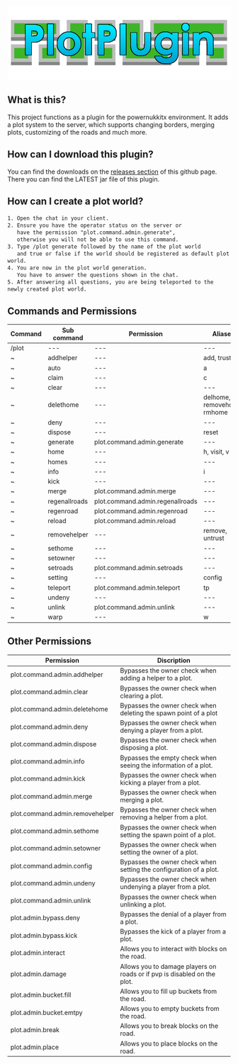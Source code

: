 ![banner](./.github/images/banner.png)

What is this?
------------------------------

This project functions as a plugin for the powernukkitx environment.
It adds a plot system to the server, which supports changing borders, merging plots, customizing of the roads and much
more.

How can I download this plugin?
------------------------------

You can find the downloads on the [releases section](https://github.com/KCodeYT/PlotPlugin/releases) of this
github
page.
There you can find the LATEST jar file of this plugin.

How can I create a plot world?
------------------------------

    1. Open the chat in your client.
    2. Ensure you have the operator status on the server or 
       have the permission "plot.command.admin.generate", 
       otherwise you will not be able to use this command.
    3. Type /plot generate followed by the name of the plot world 
       and true or false if the world should be registered as default plot world.
    4. You are now in the plot world generation. 
       You have to answer the questions shown in the chat.
    5. After answering all questions, you are being teleported to the newly created plot world.

Commands and Permissions
------------------------------

| Command   | Sub command     | Permission                         | Aliases                       |
|-----------|-----------------|------------------------------------|-------------------------------|
| /plot     | ---             | ---                                | ---                           |
| ~         | addhelper       | ---                                | add, trust                    |
| ~         | auto            | ---                                | a                             |
| ~         | claim           | ---                                | c                             |
| ~         | clear           | ---                                | ---                           |
| ~         | delethome       | ---                                | delhome, removehome, rmhome   |
| ~         | deny            | ---                                | ---                           |
| ~         | dispose         | ---                                | reset                         |
| ~         | generate        | plot.command.admin.generate        | ---                           |
| ~         | home            | ---                                | h, visit, v                   |
| ~         | homes           | ---                                | ---                           |
| ~         | info            | ---                                | i                             |
| ~         | kick            | ---                                | ---                           |
| ~         | merge           | plot.command.admin.merge           | ---                           |
| ~         | regenallroads   | plot.command.admin.regenallroads   | ---                           |
| ~         | regenroad       | plot.command.admin.regenroad       | ---                           |
| ~         | reload          | plot.command.admin.reload          | ---                           |
| ~         | removehelper    | ---                                | remove, untrust               |
| ~         | sethome         | ---                                | ---                           |
| ~         | setowner        | ---                                | ---                           |
| ~         | setroads        | plot.command.admin.setroads        | ---                           |
| ~         | setting         | ---                                | config                        |
| ~         | teleport        | plot.command.admin.teleport        | tp                            |
| ~         | undeny          | ---                                | ---                           |
| ~         | unlink          | plot.command.admin.unlink          | ---                           |
| ~         | warp            | ---                                | w                             |

Other Permissions
------------------------------

| Permission                      | Discription                                                              |
|---------------------------------|--------------------------------------------------------------------------|
| plot.command.admin.addhelper    | Bypasses the owner check when adding a helper to a plot.                 |
| plot.command.admin.clear        | Bypasses the owner check when clearing a plot.                           |
| plot.command.admin.deletehome   | Bypasses the owner check when deleting the spawn point of a plot         |
| plot.command.admin.deny         | Bypasses the owner check when denying a player from a plot.              |
| plot.command.admin.dispose      | Bypasses the owner check when disposing a plot.                          |
| plot.command.admin.info         | Bypasses the empty check when seeing the information of a plot.          |
| plot.command.admin.kick         | Bypasses the owner check when kicking a player from a plot.              |
| plot.command.admin.merge        | Bypasses the owner check when merging a plot.                            |
| plot.command.admin.removehelper | Bypasses the owner check when removing a helper from a plot.             |
| plot.command.admin.sethome      | Bypasses the owner check when setting the spawn point of a plot.         |
| plot.command.admin.setowner     | Bypasses the owner check when setting the owner of a plot.               |
| plot.command.admin.config       | Bypasses the owner check when setting the configuration of a plot.       |
| plot.command.admin.undeny       | Bypasses the owner check when undenying a player from a plot.            |
| plot.command.admin.unlink       | Bypasses the owner check when unlinking a plot.                          |
| plot.admin.bypass.deny          | Bypasses the denial of a player from a plot.                             |
| plot.admin.bypass.kick          | Bypasses the kick of a player from a plot.                               |
| plot.admin.interact             | Allows you to interact with blocks on the road.                          |
| plot.admin.damage               | Allows you to damage players on roads or if pvp is disabled on the plot. |
| plot.admin.bucket.fill          | Allows you to fill up buckets from the road.                             |
| plot.admin.bucket.emtpy         | Allows you to empty buckets from the road.                               |
| plot.admin.break                | Allows you to break blocks on the road.                                  |
| plot.admin.place                | Allows you to place blocks on the road.                                  |